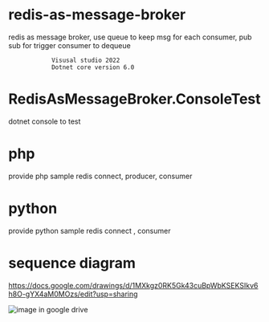 # redis-as-message-broker

redis as message broker, use queue to keep msg for each consumer, pub sub for trigger consumer to dequeue

				Visusal studio 2022
				Dotnet core version 6.0

# RedisAsMessageBroker.ConsoleTest

dotnet console to test

# php 

provide php sample redis connect, producer, consumer


# python

provide python sample redis connect , consumer


# sequence diagram

https://docs.google.com/drawings/d/1MXkgz0RK5Gk43cuBpWbKSEKSIkv6h8O-gYX4aM0MOzs/edit?usp=sharing

![image in google drive](https://docs.google.com/drawings/d/1MXkgz0RK5Gk43cuBpWbKSEKSIkv6h8O-gYX4aM0MOzs/edit?usp=sharing)
